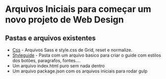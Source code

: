 # Arquivos Iniciais para começar um novo projeto de Web Design

## Pastas e arquivos existentes

* [Css](https://github.com/Karimmbk/arquivos-iniciais/tree/master/css) - Arquivos Sass e style.css de Grid, reset e normalize.
* [Styleguide](https://github.com/Karimmbk/arquivos-iniciais/tree/master/styleguide) - Pasta com um arquivo basico para criar o guide com estilos dos botões, paragrafos, fontes....
* Um arquivo index.html puro sem nada dentro
* Um arquivo package.json com os arquivos iniciais para rodar gulp

